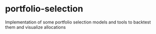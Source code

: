 # portfolio-selection
Implementation of some portfolio selection models and tools to backtest them and visualize allocations
